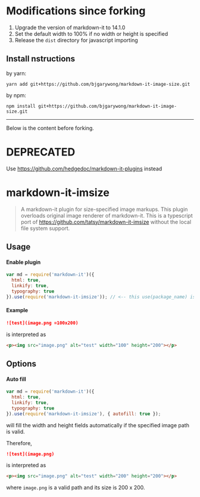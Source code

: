 <!--
SPDX-FileCopyrightText: 2020 The HedgeDoc developers (see AUTHORS file)

SPDX-License-Identifier: CC0-1.0
-->

# Modifications since forking

1. Upgrade the version of markdown-it to 14.1.0
2. Set the default width to 100% if no width or height is specified
3. Release the `dist` directory for javascript importing

## Install nstructions

by yarn:
```
yarn add git+https://github.com/bjgarywong/markdown-it-image-size.git
```

by npm:
```
npm install git+https://github.com/bjgarywong/markdown-it-image-size.git
```

-------------------------------

Below is the content before forking.

# DEPRECATED

Use https://github.com/hedgedoc/markdown-it-plugins instead

# markdown-it-imsize
> A markdown-it plugin for size-specified image markups. This plugin overloads original image renderer of markdown-it.
> This is a typescript port of https://github.com/tatsy/markdown-it-imsize without the local file system support.

## Usage

#### Enable plugin

```js
var md = require('markdown-it')({
  html: true,
  linkify: true,
  typography: true
}).use(require('markdown-it-imsize')); // <-- this use(package_name) is required
```

#### Example

```md
![test](image.png =100x200)
```

is interpreted as

```html
<p><img src="image.png" alt="test" width="100" height="200"></p>
```

## Options

#### Auto fill

```js
var md = require('markdown-it')({
  html: true,
  linkify: true,
  typography: true
}).use(require('markdown-it-imsize'), { autofill: true });
```

will fill the width and height fields automatically if the specified image path is valid.

Therefore,

```md
![test](image.png)
```

is interpreted as

```html
<p><img src="image.png" alt="test" width="200" height="200"></p>
```

where ```image.png``` is a valid path and its size is 200 x 200.
